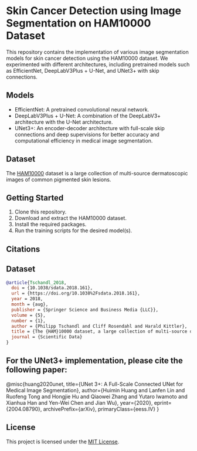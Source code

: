 # Skin Cancer Detection using Image Segmentation on HAM10000 Dataset

This repository contains the implementation of various image segmentation models for skin cancer detection using the HAM10000 dataset. We experimented with different architectures, including pretrained models such as EfficientNet, DeepLabV3Plus + U-Net, and UNet3+ with skip connections.

## Models

- EfficientNet: A pretrained convolutional neural network.
- DeepLabV3Plus + U-Net: A combination of the DeepLabV3+ architecture with the U-Net architecture.
- UNet3+: An encoder-decoder architecture with full-scale skip connections and deep supervisions for better accuracy and computational efficiency in medical image segmentation.

## Dataset

The [HAM10000](https://dataverse.harvard.edu/dataset.xhtml?persistentId=doi:10.7910/DVN/DBW86T) dataset is a large collection of multi-source dermatoscopic images of common pigmented skin lesions.

## Getting Started

1. Clone this repository.
2. Download and extract the HAM10000 dataset.
3. Install the required packages.
4. Run the training scripts for the desired model(s).

## Citations

## Dataset

```bibtex
@article{Tschandl_2018,
  doi = {10.1038/sdata.2018.161},
  url = {https://doi.org/10.1038%2Fsdata.2018.161},
  year = 2018,
  month = {aug},
  publisher = {Springer Science and Business Media {LLC}},
  volume = {5},
  number = {1},
  author = {Philipp Tschandl and Cliff Rosendahl and Harald Kittler},
  title = {The {HAM}10000 dataset, a large collection of multi-source dermatoscopic images of common pigmented skin lesions},
  journal = {Scientific Data}
}
```

## For the UNet3+ implementation, please cite the following paper:

@misc{huang2020unet,
title={UNet 3+: A Full-Scale Connected UNet for Medical Image Segmentation},
author={Huimin Huang and Lanfen Lin and Ruofeng Tong and Hongjie Hu and Qiaowei Zhang and Yutaro Iwamoto and Xianhua Han and Yen-Wei Chen and Jian Wu},
year={2020},
eprint={2004.08790},
archivePrefix={arXiv},
primaryClass={eess.IV}
}

## License

This project is licensed under the [MIT License](LICENCE).
